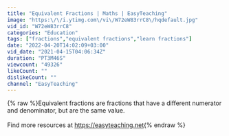 ```yaml
---
title: "Equivalent Fractions | Maths | EasyTeaching"
image: "https:\/\/i.ytimg.com\/vi\/W72eW83rrC8\/hqdefault.jpg"
vid_id: "W72eW83rrC8"
categories: "Education"
tags: ["fractions","equivalent fractions","learn fractions"]
date: "2022-04-20T14:02:09+03:00"
vid_date: "2021-04-15T04:06:34Z"
duration: "PT3M46S"
viewcount: "49326"
likeCount: ""
dislikeCount: ""
channel: "EasyTeaching"
---
```

{% raw %}Equivalent fractions are fractions that have a different numerator and denominator, but are the same value.<br /><br />Find more resources at <a rel="nofollow" target="blank" href="https://easyteaching.net">https://easyteaching.net</a>{% endraw %}
